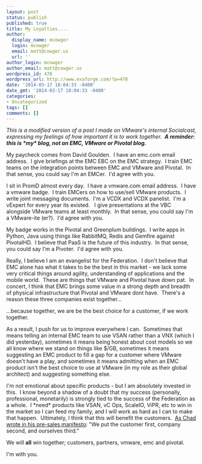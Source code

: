 ```yaml
---
layout: post
status: publish
published: true
title: My Loyalties....
author:
  display_name: mcowger
  login: mcowger
  email: matt@cowger.us
  url: ''
author_login: mcowger
author_email: matt@cowger.us
wordpress_id: 478
wordpress_url: http://www.exaforge.com/?p=478
date: '2014-03-17 18:04:33 -0400'
date_gmt: '2014-03-17 18:04:33 -0400'
categories:
- Uncategorized
tags: []
comments: []
---
```

<p><em>This is a modified version of a post I made on VMware's internal Socialcast, expressing my feelings of how important it is to work together.  <strong>A reminder:  this is *my* blog, not an EMC, VMware or Pivotal blog.</strong></em></p>
<p>My paycheck comes from David Goulden.  I have an emc.com email address.  I give briefings at the EMC EBC on the EMC strategy.  I train EMC teams on the integration points between EMC and VMware and Pivotal.  In that sense, you could say I'm an EMCer.  I'd agree with you.</p>
<p>I sit in PromD almost every day.  I have a vmware.com email address.  I have a vmware badge.  I train EMCers on how to use/sell VMware products.  I write joint messaging documents.  I'm a VCDX and VCDX panelist.  I'm a vExpert for every year its existed.   I give presentations at the VBC alongside VMware teams at least monthly.  In that sense, you could say I'm a VMware-ite (er?).  I'd agree with you.</p>
<p>My badge works in the Pivotal and Greenplum buildings.  I write apps in Python, Java using things like RabbitMQ, Redis and Gemfire against PivotalHD.  I believe that PaaS is the future of this industry.  In that sense, you could say I'm a Pivoter.  I'd agree with you.</p>
<p>Really, I believe I am an evangelist for the Federation.  I don't believe that EMC alone has what it takes to be the best in this market - we lack some very critical things around agility, understanding of applications and the mobile world.  These are things that VMware and Pivotal have down pat.  In concert, I think that EMC brings some value in a strong depth and breadth of physical infrastructure that Pivotal and VMware dont have.  There's a reason these three companies exist together...</p>
<p>...because together, we are be the best choice for a customer, if we work together.</p>
<p>As a result, I push for us to improve everywhere I can.  Sometimes that means telling an internal EMC team to use VSAN rather than a VNX (which I did yesterday), sometimes it means being honest about cost models so we all know where we stand on things like $/GB, sometimes it means suggesting an EMC product to fill a gap for a customer where VMware doesn't have a play, and sometimes it means admitting when an EMC product isn't the best choice to use at VMware (in my role as their global architect) and suggesting something else.</p>
<p>I'm not emotional about specific products - but I am absolutely invested in this.  I know beyond a shadow of a doubt that my success (personally, professional, monetarily) is strongly tied to the success of the Federation as a whole.  I *need* products like VSAN, vC Ops, ScaleIO, ViPR, etc to win in the market so I can feed my family, and I will work as hard as I can to make that happen.  Ultimately, I think that this will benefit the customers.  <a href="http://virtualgeek.typepad.com/virtual_geek/2012/01/this-i-believe-emc-presales-manifesto.html">As Chad wrote in his pre-sales manifesto</a>: "We put the customer first, company second, and ourselves third."</p>
<p>We will <strong>all</strong> win together; customers, partners, vmware, emc and pivotal.</p>
<p>I'm with you.</p>
